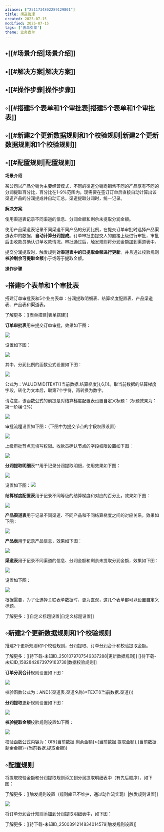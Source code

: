 ```yaml
---
aliases: ["2511734802289129801"]
title: 渠道管理
created: 2025-07-15
modified: 2025-07-15
tags: ['表单引擎']
theme: 业务表单
---
```


## •[[#场景介绍|场景介绍]]

## •[[#解决方案|解决方案]]

## •[[#操作步骤|操作步骤]]

## ◦[[#搭建5个表单和1个审批表|搭建5个表单和1个审批表]]

## ◦[[#新建2个更新数据规则和1个校验规则|新建2个更新数据规则和1个校验规则]]

## ◦[[#配置规则|配置规则]]

**场景介绍**

某公司以产品分销为主要经营模式，不同的渠道分销商销售不同的产品享有不同的分润提取百分比，百分比在1-9%范围内。现需要在签订订单后直接自动计算出该渠道产品的分润提成并自动汇总。渠道提取分润时，统一记录。

**解决方案**

使用渠道表记录不同渠道的信息、分润金额和剩余未提取分润金额。

使用产品渠道表记录不同渠道不同产品的分润比例，在提交订单审批时选择产品渠道表中的数据，**自动计算分润提成**。订单审批由提交人的直接上级进行审批，审批后由收款员确认订单收款情况。审批通过后，触发规则将分润金额加到渠道表中。

提交分润提取时，触发规则**对渠道表中的已提取金额进行更新**。并且通过校验规则**校验剩余可提取金额**小于或等于提取金额。

**操作步骤**

## ◦搭建5个表单和1个审批表

搭建订单审批表和5个业务表单：分润提取明细表、结算梯度配置表、产品渠道表、产品表和渠道表。

了解更多：[[表单搭建|表单搭建]]

**订单审批表**用来提交订单审批，效果如下图：

![](https://myhelpdoc.oss-cn-heyuan.aliyuncs.com/mdimages/d5abafc390c0fa150dac6999ab1d5215.jpg)

设置如下图：

![](https://myhelpdoc.oss-cn-heyuan.aliyuncs.com/mdimages/db5c295a49ac73ca6d573ac18ec5e93a.jpg)

其中，分润比例的函数公式设置如下图：

![](https://myhelpdoc.oss-cn-heyuan.aliyuncs.com/mdimages/61ffca0540b89c93a37d4e19f50adc4d.jpg)

公式为：VALUE(MID(TEXT({当前数据.结算梯度}),6,1))。取当前数据的结算梯度字段，转化为文本后，取第7个字符，再转换为数字。

请注意，该函数公式的前提是对结算梯度配置表设置自定义标题：（标题效果为：第一阶梯-2%）

![](https://myhelpdoc.oss-cn-heyuan.aliyuncs.com/mdimages/4268cb2fb498fac1b54867a12cbe77dc.jpg)

审批流程设置如下图：（下图中为提交节点的字段权限设置）

![](https://myhelpdoc.oss-cn-heyuan.aliyuncs.com/mdimages/2e2dc84fd14c6c62f87b37f7b9f0c403.jpg)

上级审批节点无填写权限。收款员确认节点的字段权限设置如下图：

![](https://myhelpdoc.oss-cn-heyuan.aliyuncs.com/mdimages/fcf26e5d2862a1aba22780018e261bcf.jpg)

**分润提取明细**表**用于记录分润提取明细，使用效果如下图：

![](https://myhelpdoc.oss-cn-heyuan.aliyuncs.com/mdimages/afbe1f4b5d222f45e1feb46f6b3d8430.jpg)

设置如下图：![](https://myhelpdoc.oss-cn-heyuan.aliyuncs.com/mdimages/286822e98234c58ee8cfdf512fc23ff4.jpg)

**结算梯度配置表**用于记录不同等级的结算梯度和对应的百分比，效果如下图：

![](https://myhelpdoc.oss-cn-heyuan.aliyuncs.com/mdimages/ee647d17fd57e447f14cf7a4214abd2f.jpg)

**产品渠道表**用于记录不同渠道、不同产品和不同结算梯度之间的对应关系，效果如下图：

![](https://myhelpdoc.oss-cn-heyuan.aliyuncs.com/mdimages/9a2a2a1709df9d69fe05a0f40afe13a9.jpg)

**产品表**用于记录产品信息，效果如下图：

![](https://myhelpdoc.oss-cn-heyuan.aliyuncs.com/mdimages/59775f4e7d2789400eb8c38197210ed3.jpg)

**渠道表**用于记录不同渠道的信息、分润金额和剩余未提取分润金额，效果如下图：

![](https://myhelpdoc.oss-cn-heyuan.aliyuncs.com/mdimages/575a141ed3f659b5ee3b24c53600007a.jpg)

设置如下图：

![](https://myhelpdoc.oss-cn-heyuan.aliyuncs.com/mdimages/10f0b49d295c1c9e6186142e67a8300e.jpg)

根据需要，为了让选择关联表单数据时，更为直观，这几个表单都可以设置自定义标题。

了解更多：[[自定义标题设置|自定义标题设置]]

## ◦新建2个更新数据规则和1个校验规则

搭建2个更新规则和1个校验规则，分润提取、订单分润合计和校验提取金额。

了解更多：[[待下载-未知ID_2501079707546337288|更新数据规则]] [[待下载-未知ID_1582842873979163738|数据校验规则]]

**订单分润合计**规则设置如下图：

![](https://myhelpdoc.oss-cn-heyuan.aliyuncs.com/mdimages/635df9d9402ff9fed5ba1503fe4831ef.jpg)

校验函数公式为：AND({渠道表.渠道名称}=TEXT({当前数据.渠道}))

**分润提取**更新规则设置如下图：

![](https://myhelpdoc.oss-cn-heyuan.aliyuncs.com/mdimages/dec601890b2d44290260d533022e3ccd.jpg)

**校验提取金额**校验规则设置如下图：

![](https://myhelpdoc.oss-cn-heyuan.aliyuncs.com/mdimages/7e00d48d19b2c2578a810130d714daf1.jpg)

校验函数公式内容为：OR({当前数据.剩余金额}>{当前数据.提取金额},{当前数据.剩余金额}={当前数据.提取金额})

## ◦配置规则

将提取校验金额和分润提取规则添加到分润提取明细表中（有先后顺序），如下图：

了解更多：[[触发规则设置（规则库已不维护，通过动作流实现）|触发规则设置]]

![](https://myhelpdoc.oss-cn-heyuan.aliyuncs.com/mdimages/f7d17d6c3ade5bdfb8fbfea03facd138.jpg)

将订单分润合计规则添加到分润提取明细表中，如下图：

了解更多：[[待下载-未知ID_2500391214834014579|触发规则设置]]

